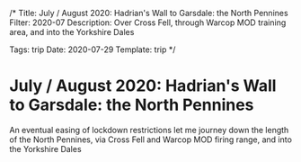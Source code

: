 /*
Title: July / August 2020: Hadrian's Wall to Garsdale: the North Pennines
Filter: 2020-07
Description: Over Cross Fell, through Warcop MOD training area, and into the Yorkshire Dales

Tags: trip
Date: 2020-07-29
Template: trip
*/

# July / August 2020: Hadrian's Wall to Garsdale: the North Pennines

An eventual easing of lockdown restrictions let me journey down the length of the North Pennines, via Cross Fell and Warcop MOD firing range, and into the Yorkshire Dales






